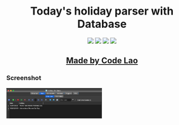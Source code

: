 <h1 align="center">Today's holiday parser with Database</h1>

<p align="center">
<img src="https://img.shields.io/badge/Python-3-blue">
<img src="https://img.shields.io/badge/requests-2-green">
<img src="https://img.shields.io/badge/DateTime-5-red">
<img src="https://img.shields.io/badge/beautifulsoup4-4-white">
</p>

<h2 align="center"><a  href="https://github.com/codelao">Made by Code Lao</a></h2>

### Screenshot
<p>
<img src="./example_pic.png" width="50%">
</p>
